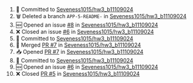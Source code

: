 <!--START_SECTION:activity-->
1. 📝 Committed to [Seveness1015/hw3_b11109024](https://github.com/Seveness1015/hw3_b11109024/commit/d7258484478d00dd409272b85f2dce01cf1e8aa3)
2. 🗑️ Deleted a branch `APP-5-README-` in [Seveness1015/hw3_b11109024](https://github.com/Seveness1015/hw3_b11109024)
3. 🆕 Opened an issue [#8](https://github.com/Seveness1015/hw3_b11109024/issues/8) in [Seveness1015/hw3_b11109024](https://github.com/Seveness1015/hw3_b11109024)
4. ❌ Closed an issue [#6](https://github.com/Seveness1015/hw3_b11109024/issues/6) in [Seveness1015/hw3_b11109024](https://github.com/Seveness1015/hw3_b11109024)
5. 📝 Committed to [Seveness1015/hw3_b11109024](https://github.com/Seveness1015/hw3_b11109024/commit/66485344ae93bdc935398697278dbb0471083d44)
6. 🔀 Merged [PR #7](https://github.com/Seveness1015/hw3_b11109024/pull/7) in [Seveness1015/hw3_b11109024](https://github.com/Seveness1015/hw3_b11109024)
7. 📥 Opened [PR #7](https://github.com/Seveness1015/hw3_b11109024/pull/7) in [Seveness1015/hw3_b11109024](https://github.com/Seveness1015/hw3_b11109024)
8. 📝 Committed to [Seveness1015/hw3_b11109024](https://github.com/Seveness1015/hw3_b11109024/commit/66485344ae93bdc935398697278dbb0471083d44)
9. 🆕 Opened an issue [#6](https://github.com/Seveness1015/hw3_b11109024/issues/6) in [Seveness1015/hw3_b11109024](https://github.com/Seveness1015/hw3_b11109024)
10. ❌ Closed [PR #5](https://github.com/Seveness1015/hw3_b11109024/pull/5) in [Seveness1015/hw3_b11109024](https://github.com/Seveness1015/hw3_b11109024)
<!--END_SECTION:activity-->
